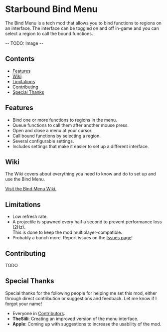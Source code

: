 # Starbound Bind Menu
The Bind Menu is a tech mod that allows you to bind functions to regions on an interface. The interface can be toggled on and off in-game and you can select a region to call the bound functions.

-- TODO: Image --

## Contents
* [Features](#features)
* [Wiki](#wiki)
* [Limitations](#limitations)
* [Contributing](#contributing)
* [Special Thanks](#special-thanks)

## Features
* Bind one or more functions to regions in the menu.
* Queue functions to call them after another mouse press.
* Open and close a menu at your cursor.
* Call bound functions by selecting a region.
* Several configurable settings.
 * Includes settings that make it easier to set up a different interface.

## Wiki
The Wiki covers about everything you need to know and do to set up and use the Bind Menu.

[Visit the Bind Menu Wiki.](https://github.com/Silverfeelin/Starbound-BindMenu/wiki)

## Limitations
* Low refresh rate.
 * A projectile is spawned every half a second to prevent performance loss (2Hz).  
 This is done to keep the mod multiplayer-compatible.
* Probably a bunch more. Report issues on the [Issues page](https://github.com/Silverfeelin/Starbound-BindMenu/issues)!

## Contributing
TODO

## Special Thanks
Special thanks for the following people for helping me set this mod, either through direct contribution or suggestions and feedback. Let me know if I forgot your name!

* Everyone in [Contributors](https://github.com/Silverfeelin/Starbound-BindMenu/graphs/contributors).
* **TheSiili**: Creating an improved version of the menu interface.
* **Apple**: Coming up with suggestions to increase the usability of the mod.
